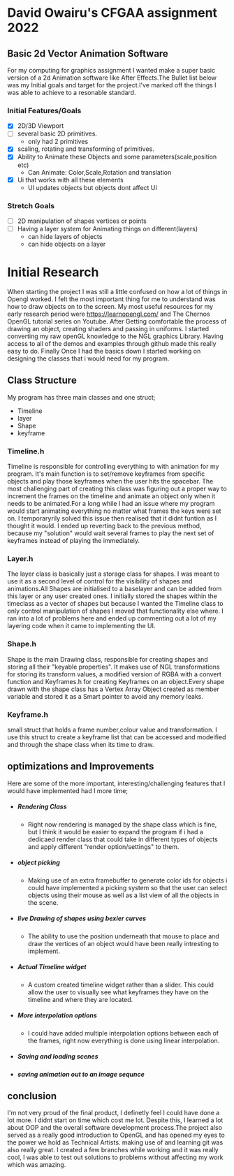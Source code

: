 # David Owairu's CFGAA assignment 2022
## Basic 2d Vector Animation Software
For my computing for graphics assignment I wanted make a super basic version of a 2d Animation software like After Effects.The Bullet list below was my Initial goals and target for the project.I've marked off the things I was able to achieve to a resonable standard.

### Initial Features/Goals
- [x] 2D/3D Viewport 
- [ ] several basic 2D primitives.
  - only had 2 primitives 
- [x] scaling, rotating and transforming of primitives.
- [x] Ability to Animate these Objects and some parameters(scale,position etc)
  - Can Animate: Color,Scale,Rotation and translation 
- [x] Ui that works with all these elements
  - UI updates objects but objects dont affect UI

### Stretch Goals
- [ ] 2D manipulation of shapes vertices or points
- [ ] Having a layer system for Animating things on different(layers)
  - can hide layers of objects
  - can hide objects on a layer

# Initial Research
When starting the project I was still a little confused on how a lot of things in Opengl worked. I felt the most important thing for me to understand was how to draw objects on to the screen. My most useful resources for my early research period were https://learnopengl.com/ and The Chernos OpenGL tutorial series on Youtube.
After Getting comfortable the process of drawing an object, creating shaders and passing in uniforms. I started converting my raw openGL knowledge to the NGL graphics Library. Having access to all of the demos and examples through github made this really easy to do. Finally Once I had the basics down I started working on designing the classes that i would need for my program.

## Class Structure
My program has three main classes and one struct;
- Timeline
- layer
- Shape
- keyframe

### Timeline.h
Timeline is responsible for controlling everything to with animation for my program. It's main function is to set/remove keyframes from specific objects and play those keyframes when the user hits the spacebar. The most challenging part of creating this class was figuring out a proper way to increment the frames on the timeline and animate an object only when it needs to be animated.For a long while I had an issue where my program would start animating everything no matter what frames the keys were set on. I temporaryrily solved this issue then realised that it didnt funtion as I thought it would. I ended up reverting back to the previous method, because my "solution" would wait several frames to play the next set of keyframes instead of playing the immediately.

### Layer.h
The layer class is basically just a storage class for shapes. I was meant to use it as a second level of control for the visibility of shapes and animations.All Shapes are initialised to a baselayer and can be added from this layer or any user created ones. I initially stored the shapes within the timeclass as a vector of shapes but because I wanted the Timeline class to only control manipulation of shapes I moved that functionality else where. I ran into a lot of problems here and ended up commenting out a lot of my layering code when it came to implementing the UI.

### Shape.h
Shape is the main Drawing class, responsible for creating shapes and storing all their "keyable properties". It makes use of NGL transformations for storing its transform values, a modified version of RGBA with a convert function and Keyframes.h for creating Keyframes on an object.Every shape drawn with the shape class has a Vertex Array Object created as member variable and stored it as a Smart pointer to avoid any memory leaks.

### Keyframe.h
small struct that holds a frame number,colour value and transformation. I use this struct to create a keyframe list that can be accessed and modeified and  through the shape class when its time to draw.

## optimizations and Improvements
Here are some of the more important, interesting/challenging features that I would have implemented had I more time; 
- ##### Rendering Class
  - Right now rendering is managed by the shape class which is fine, but I think it would be easier to expand the program if i had a dedicaed render class that could    take in different types of objects and apply different "render option/settings" to them.  
- ##### object picking
   - Making use of an extra framebuffer to generate color ids for objects i could have implemented a picking system so that the user can select objects using their mouse as well as a list view of all the objects in the scene. 
- ##### live Drawing of shapes using bexier curves
  - The ability to use the position underneath that mouse to place and draw the vertices of an object would have been really intresting to implement. 
- ##### Actual Timeline widget
  - A custom created timeline widget rather than a slider. This could allow the user to visually see what keyframes they have on the timeline and where they are located. 
- ##### More interpolation options
  - I could have added multiple interpolation options between each of the frames, right now everything is done using linear interpolation.   
- ##### Saving and loading scenes
- ##### saving animation out to an image sequnce

## conclusion
I'm not very proud of the final product, I definetly feel I could have done a lot more. I didnt start on time which cost me lot. Despite this, I learned a lot about OOP and the overall software development process.The project also served as a really good introduction to OpenGL and has opened my eyes to the power we hold as Technical Artists. making use of and learning git was also really  great. I created a few branches while working and it was really cool, I was able to test out solutions to problems without affecting my work which was amazing.   
